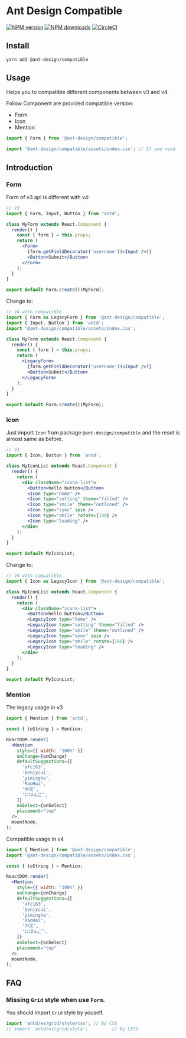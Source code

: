 # Ant Design Compatible

[![NPM version](https://img.shields.io/npm/v/@ant-design/compatible.svg?style=flat)](https://npmjs.org/package/@ant-design/compatible)
[![NPM downloads](http://img.shields.io/npm/dm/@ant-design/compatible.svg?style=flat)](https://npmjs.org/package/@ant-design/compatible)
[![CircleCI](https://circleci.com/gh/ant-design/compatible.svg?style=svg)](https://circleci.com/gh/ant-design/compatible)

## Install

```bash
yarn add @ant-design/compatible
```

## Usage

Helps you to compatible different components between v3 and v4.

Follow Component are provided compatible version:

- Form
- Icon
- Mention

```jsx
import { Form } from '@ant-design/compatible';

import '@ant-design/compatible/assets/index.css'; // If you need
```

## Introduction

### Form

Form of v3 api is different with v4:

```jsx
// V3
import { Form, Input, Button } from 'antd';

class MyForm extends React.Component {
  render() {
    const { form } = this.props;
    return (
      <Form>
        {form.getFieldDecorator('username')(<Input />)}
        <Button>Submit</Button>
      </Form>
    );
  }
}

export default Form.create()(MyForm);
```

Change to:

```jsx
// V4 with compatible
import { Form as LegacyForm } from '@ant-design/compatible';
import { Input, Button } from 'antd';
import '@ant-design/compatible/assets/index.css';

class MyForm extends React.Component {
  render() {
    const { form } = this.props;
    return (
      <LegacyForm>
        {form.getFieldDecorator('username')(<Input />)}
        <Button>Submit</Button>
      </LegacyForm>
    );
  }
}

export default Form.create()(MyForm);
```

### Icon

Just import `Icon` from package `@ant-design/compatible` and the reset is almost same as before.

```jsx
// V3
import { Icon, Button } from 'antd';

class MyIconList extends React.Component {
  render() {
    return (
      <div className="icons-list">
        <Button>hello button</Button>
        <Icon type="home" />
        <Icon type="setting" theme="filled" />
        <Icon type="smile" theme="outlined" />
        <Icon type="sync" spin />
        <Icon type="smile" rotate={180} />
        <Icon type="loading" />
      </div>
    );
  }
}

export default MyIconList;
```

Change to:

```jsx
// V4 with compatible
import { Icon as LegacyIcon } from '@ant-design/compatible';

class MyIconList extends React.Component {
  render() {
    return (
      <div className="icons-list">
        <Button>hello button</Button>
        <LegacyIcon type="home" />
        <LegacyIcon type="setting" theme="filled" />
        <LegacyIcon type="smile" theme="outlined" />
        <LegacyIcon type="sync" spin />
        <LegacyIcon type="smile" rotate={180} />
        <LegacyIcon type="loading" />
      </div>
    );
  }
}

export default MyIconList;
```

### Mention

The legacy usage in v3

```jsx
import { Mention } from 'antd';

const { toString } = Mention;

ReactDOM.render(
  <Mention
    style={{ width: '100%' }}
    onChange={onChange}
    defaultSuggestions={[
      'afc163',
      'benjycui',
      'yiminghe',
      'RaoHai',
      '中文',
      'にほんご',
    ]}
    onSelect={onSelect}
    placement="top"
  />,
  mountNode,
);
```

Compatible usage in v4

```jsx
import { Mention } from '@ant-design/compatible';
import '@ant-design/compatible/assets/index.css';

const { toString } = Mention;

ReactDOM.render(
  <Mention
    style={{ width: '100%' }}
    onChange={onChange}
    defaultSuggestions={[
      'afc163',
      'benjycui',
      'yiminghe',
      'RaoHai',
      '中文',
      'にほんご',
    ]}
    onSelect={onSelect}
    placement="top"
  />,
  mountNode,
);
```

## FAQ

### Missing `Grid` style when use `Form`.

You should import `Grid` style by youself.

```js
import 'antd/es/grid/style/css'; // By CSS
// import 'antd/es/grid/style';         // By LESS
```
